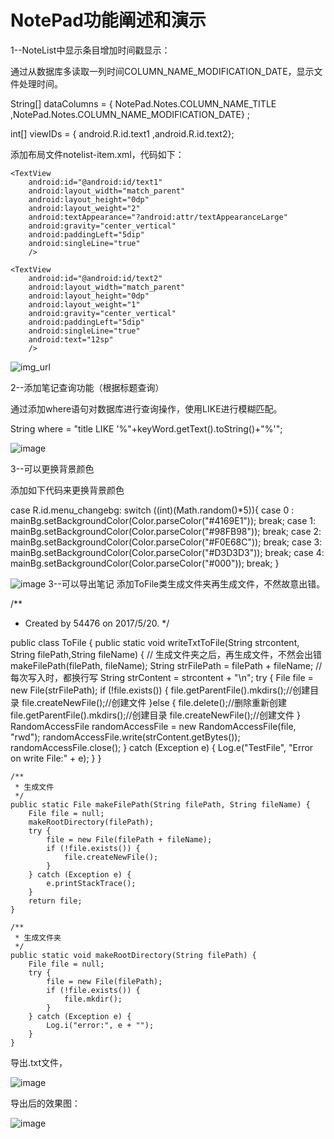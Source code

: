 # NotePad功能阐述和演示
1--NoteList中显示条目增加时间戳显示：

 通过从数据库多读取一列时间COLUMN_NAME_MODIFICATION_DATE，显示文件处理时间。
 
 String[] dataColumns = { NotePad.Notes.COLUMN_NAME_TITLE ,NotePad.Notes.COLUMN_NAME_MODIFICATION_DATE} ;
 
 int[] viewIDs = { android.R.id.text1 ,android.R.id.text2};
 
 添加布局文件notelist-item.xml，代码如下：
 
 <LinearLayout
    xmlns:android="http://schemas.android.com/apk/res/android"
    android:layout_width="match_parent"
    android:layout_height="?android:attr/listPreferredItemHeight"
    android:orientation="vertical"
    >

    <TextView
        android:id="@android:id/text1"
        android:layout_width="match_parent"
        android:layout_height="0dp"
        android:layout_weight="2"
        android:textAppearance="?android:attr/textAppearanceLarge"
        android:gravity="center_vertical"
        android:paddingLeft="5dip"
        android:singleLine="true"
        />

    <TextView
        android:id="@android:id/text2"
        android:layout_width="match_parent"
        android:layout_height="0dp"
        android:layout_weight="1"
        android:gravity="center_vertical"
        android:paddingLeft="5dip"
        android:singleLine="true"
        android:text="12sp"
        />

</LinearLayout>

![img_url](https://github.com/ZL040/NotePad/blob/master/demo/1.png)

2--添加笔记查询功能（根据标题查询）

通过添加where语句对数据库进行查询操作，使用LIKE进行模糊匹配。

String where = "title LIKE '%"+keyWord.getText().toString()+"%'";

![image](https://github.com/ZL040/NotePad/blob/master/demo/2.png)

3--可以更换背景颜色

添加如下代码来更换背景颜色

 case R.id.menu_changebg:
            switch ((int)(Math.random()*5)){
                case 0 :
                    mainBg.setBackgroundColor(Color.parseColor("#4169E1"));
                    break;
                case 1:
                    mainBg.setBackgroundColor(Color.parseColor("#98FB98"));
                    break;
                case 2:
                    mainBg.setBackgroundColor(Color.parseColor("#F0E68C"));
                    break;
                case 3:
                    mainBg.setBackgroundColor(Color.parseColor("#D3D3D3"));
                    break;
                case 4:
                    mainBg.setBackgroundColor(Color.parseColor("#000"));
                    break;
            }
            
![image](https://github.com/ZL040/NotePad/blob/master/demo/3.png)
3--可以导出笔记
添加ToFile类生成文件夹再生成文件，不然故意出错。

/**
 * Created by 54476 on 2017/5/20.
 */

public class ToFile {
    public static void writeTxtToFile(String strcontent, String filePath,String fileName) {
        // 生成文件夹之后，再生成文件，不然会出错
        makeFilePath(filePath, fileName);
        String strFilePath = filePath + fileName;
        // 每次写入时，都换行写
        String strContent = strcontent + "\n";
        try {
            File file = new File(strFilePath);
            if (!file.exists()) {
                file.getParentFile().mkdirs();//创建目录
                file.createNewFile();//创建文件
            }else {
                file.delete();//删除重新创建
                file.getParentFile().mkdirs();//创建目录
                file.createNewFile();//创建文件
            }
            RandomAccessFile randomAccessFile = new RandomAccessFile(file, "rwd");
            randomAccessFile.write(strContent.getBytes());
            randomAccessFile.close();
        } catch (Exception e) {
            Log.e("TestFile", "Error on write File:" + e);
        }
    }

    /**
     * 生成文件
     */
    public static File makeFilePath(String filePath, String fileName) {
        File file = null;
        makeRootDirectory(filePath);
        try {
            file = new File(filePath + fileName);
            if (!file.exists()) {
                file.createNewFile();
            }
        } catch (Exception e) {
            e.printStackTrace();
        }
        return file;
    }

    /**
     * 生成文件夹
     */
    public static void makeRootDirectory(String filePath) {
        File file = null;
        try {
            file = new File(filePath);
            if (!file.exists()) {
                file.mkdir();
            }
        } catch (Exception e) {
            Log.i("error:", e + "");
        }
    }


导出.txt文件，

![image](https://github.com/ZL040/NotePad/blob/master/demo/4.png)

导出后的效果图：

![image](https://github.com/ZL040/NotePad/blob/master/demo/5.png)
